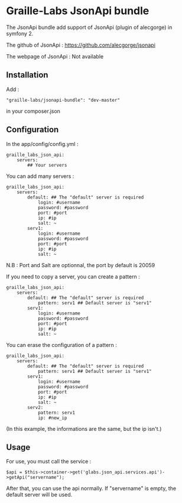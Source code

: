 Graille-Labs JsonApi bundle
=====================

The JsonApi bundle add support of JsonApi (plugin of alecgorge) in symfony 2.

The github of JsonApi : https://github.com/alecgorge/jsonapi

The webpage of JsonApi : Not available

Installation
------------
Add :

```
"graille-labs/jsonapi-bundle": "dev-master"
```

in your composer.json

Configuration
------------
In the app/config/config.yml :

```
graille_labs_json_api:
    servers:
		## Your servers
```

You can add many servers :

```
graille_labs_json_api:
    servers:
        default: ## The "default" server is required
            login: #username
            password: #password
            port: #port
            ip: #ip
            salt: ~
        serv1:
            login: #username
            password: #password
            port: #port
            ip: #ip
            salt: ~
```

N.B : Port and Salt are optionnal, the port by default is 20059

If you need to copy a server, you can create a pattern :

```
graille_labs_json_api:
    servers:
        default: ## The "default" server is required
            pattern: serv1 ## Default server is "serv1"
        serv1:
            login: #username
            password: #password
            port: #port
            ip: #ip
            salt: ~
```

You can erase the configuration of a pattern :
```
graille_labs_json_api:
    servers:
        default: ## The "default" server is required
            pattern: serv1 ## Default server is "serv1"
        serv1:
            login: #username
            password: #password
            port: #port
            ip: #ip
            salt: ~
        serv2:
            pattern: serv1
            ip: #new_ip
```

(In this example, the informations are the same, but the ip isn't.)

Usage
------------

For use, you must call the service :

```
$api = $this->container->get('glabs.json_api.services.api')->getApi("servername");
```

After that, you can use the api normally.
If "servername" is empty, the default server will be used.